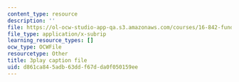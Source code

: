 ```yaml
---
content_type: resource
description: ''
file: https://ol-ocw-studio-app-qa.s3.amazonaws.com/courses/16-842-fundamentals-of-systems-engineering-fall-2015/d861ca845adb63ddf67dda0f050159ee_CTVFDb44ses.srt
file_type: application/x-subrip
learning_resource_types: []
ocw_type: OCWFile
resourcetype: Other
title: 3play caption file
uid: d861ca84-5adb-63dd-f67d-da0f050159ee
---
```

